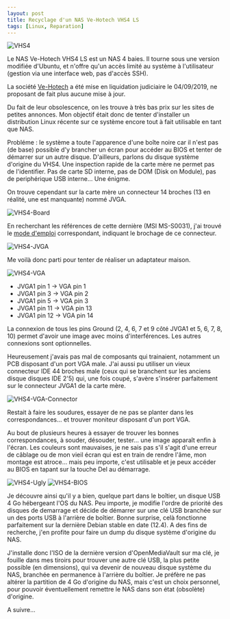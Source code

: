 ```yaml
---
layout: post
title: Recyclage d'un NAS Ve-Hotech VHS4 LS
tags: [Linux, Reparation]
---
```


![VHS4](/images/vhs4.png "VHS4")

Le NAS Ve-Hotech VHS4 LS est un NAS 4 baies. Il tourne sous une version modifiée d'Ubuntu, et n'offre qu'un accès limité au système à l'utilisateur (gestion via une interface web, pas d'accès SSH).

La société [Ve-Hotech](https://fr.wikipedia.org/wiki/Ve-hotech) a été mise en liquidation judiciaire le 04/09/2019, ne proposant de fait plus aucune mise à jour.

Du fait de leur obsolescence, on les trouve à très bas prix sur les sites de petites annonces. Mon objectif était donc de tenter d'installer un distribution Linux récente sur ce système encore tout à fait utilisable en tant que NAS.

Probléme : le système a toute l'apparence d'une boîte noire car il n'est pas (de base) possible d'y brancher un écran pour accéder au BIOS et tenter de démarrer sur un autre disque. D'ailleurs, parlons du disque système d'origine du VHS4. Une inspection rapide de la carte mère ne permet pas de l'identifier. Pas de carte SD interne, pas de DOM (Disk on Module), pas de periphérique USB interne... Une énigme.

On trouve cependant sur la carte mère un connecteur 14 broches (13 en réalité, une est manquante) nommé JVGA.

![VHS4-Board](/images/vhs4-board.png "VHS4-Board")

En recherchant les références de cette dernière (MSI MS-S0031), j'ai trouvé le [mode d'emploi](https://www.manualsdir.com/manuals/467282/msi-ms-s0031.html) correspondant, indiquant le brochage de ce connecteur.

![VHS4-JVGA](/images/vhs4-jvga.png "VHS4-JVGA")

Me voilà donc parti pour tenter de réaliser un adaptateur maison.

![VHS4-VGA](/images/vhs4-vga.png "VHS4-JVGA")

* JVGA1 pin 1 -> VGA pin 1
* JVGA1 pin 3 -> VGA pin 2
* JVGA1 pin 5 -> VGA pin 3
* JVGA1 pin 11 -> VGA pin 13
* JVGA1 pin 12 -> VGA pin 14

La connexion de tous les pins Ground (2, 4, 6, 7 et 9 côté JVGA1 et  5, 6, 7, 8, 10) permet d'avoir une image avec moins d'interférences. Les autres connexions sont optionnelles.

Heureusement j'avais pas mal de composants qui trainaient, notamment un PCB disposant d'un port VGA male. J'ai aussi pu utiliser un vieux connecteur IDE 44 broches male (ceux qui se branchent sur les anciens disque disques IDE 2'5) qui, une fois coupé, s'avère s'insérer parfaitement sur le connecteur JVGA1 de la carte mère. 

![VHS4-VGA-Connector](/images/vhs4-jvga-connector.png "VHS4-JVGA-Connector")

Restait à faire les soudures, essayer de ne pas se planter dans les correspondances... et trouver moniteur disposant d'un port VGA.

Au bout de plusieurs heures à essayer de trouver les bonnes correspondances, à souder, désouder, tester... une image apparaît enfin à l'écran. Les couleurs sont mauvaises, je ne sais pas s'il s'agit d'une erreur de câblage ou de mon vieil écran qui est en train de rendre l'âme, mon montage est atroce... mais peu importe, c'est utilisable et je peux accéder au BIOS en tapant sur la touche Del au démarrage.

![VHS4-Ugly](/images/vhs4-ugly.jpg "VHS4-Ugly")
![VHS4-BIOS](/images/vhs4-bios.jpg "VHS4-BIOS")

Je découvre ainsi qu'il y a bien, quelque part dans le boîtier, un disque USB 4 Go hébergeant l'OS du NAS. Peu importe, je modifie l'ordre de priorité des disques de demarrage et décide de démarrer sur une clé USB branchée sur un des ports USB à l'arrière de boîtier. Bonne surprise, celà fonctionne parfaitement sur la dernière Debian stable en date (12.4). A des fins de recherche, j'en profite pour faire un dump du disque système d'origine du NAS.

J'installe donc l'ISO de la dernière version d'OpenMediaVault sur ma clé, je fouille dans mes tiroirs pour trouver une autre clé USB, la plus petite possible (en dimensions), qui va devenir de nouveau disque système du NAS, branchée en permanence à l'arrière du boîtier. Je préfère ne pas altérer la partition de 4 Go d'origine du NAS, mais c'est un choix personnel, pour pouvoir éventuellement remettre le NAS dans son état (obsolète) d'origine.

A suivre...

